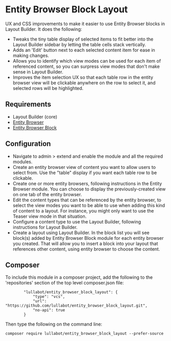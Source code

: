 # Entity Browser Block Layout 

UX and CSS improvements to make it easier to use Entity Browser blocks in Layout Builder. It does the following:

- Tweaks the tiny table display of selected items to fit better into the Layout Builder sidebar by letting the table cells stack vertically.
- Adds an 'Edit' button next to each selected content item for ease in making changes.
- Allows you to identify which view modes can be used for each item of referenced content, so you can surpress view modes that don't make sense in Layout Builder.
- Improves the item selection UX so that each table row in the entity browser view will be clickable anywhere on the row to select it, and selected rows will be highlighted.

## Requirements
- Layout Builder (core)
- [Entity Browser](https://www.drupal.org/project/entity_browser)
- [Entity Browser Block](https://www.drupal.org/project/entity_browser_block_)

## Configuration

- Navigate to admin > extend and enable the module and all the required modules.
- Create an entity browser view of content you want to allow users to select from. Use the "table" display if you want each table row to be clickable.
- Create one or more entity browsers, following instructions in the Entity Browser module. You can choose to display the previously-created view on one tab of the entity browser.
- Edit the content types that can be referenced by the entity browser, to select the view modes you want to be able to use when adding this kind of content to a layout. For instance, you might only want to use the Teaser view mode in that situation.
- Configure a content type to use the Layout Builder, following instructions for Layout Builder.
- Create a layout using Layout Builder. In the block list you will see block(s) added by Entity Browser Block module for each entity browser you created. That will allow you to insert a block into your layout that references other content, using entity browser to choose the content.


## Composer 

To include this module in a composer project, add the following to the 'repositories' section of the top level composer.json file:

```
        "lullabot/entity_browser_block_layout": {
            "type": "vcs",
            "url": "https://github.com/lullabot/entity_browser_block_layout.git",
            "no-api": true
        }
```

Then type the following on the command line:

```
composer require lullabot/entity_browser_block_layout --prefer-source
```
